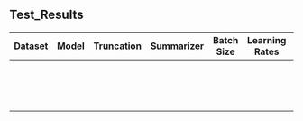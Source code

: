 ## Test_Results


| Dataset | Model | Truncation | Summarizer | Batch Size | Learning Rates | Max_Doc_Len | Chunk_Len | Overlap_Len | Attention Window | Chunk_len | Block_Size| Best Accuracy |  |  |  |  |
| ------ | ------ | ------ | ------ | ------ | ------ |------ | ------ | ------ | ------ | ------ | ------ |------ | ------ | ------ | ------ | ------ | 
| |  |  ||  |  |  |  |  |  |  |  |  |  |  |  |  |
|  |  |  | |  | |  |  |  |  |  |  |  |  |  |  |  |
|  |  |  | |  |  |  |  |  |  |  |  |  |  |  |  |  |
| | |  |  |  |  |  |  |  |  |  |  |  |  |  |  |  |
|  |  |  |  |  |  |  |  |  |  |  |  |  |  |  |  |  |
| | |  |  |  |  |  |  |  |  |  |  |  |  |  |  |  |
| | |  |  |  |  |  |  |  |  |  |  |  |  |  |  |  |
|  |  |  |  |  |  |  |  |  |  |  |  |  |  |  |  |  |
| | |  |  |  |  |  |  |  |  |  |  |  |  |  |  |  |
| | |  |  |  |  |  |  |  |  |  |  |  |  |  |  |  |
|  |  |  |  |  |  |  |  |  |  |  |  |  |  |  |  |  |
| | |  |  |  |  |  |  |  |  |  |  |  |  |  |  |  |
| | |  |  |  |  |  |  |  |  |  |  |  |  |  |  |  |
|  |  |  |  |  |  |  |  |  |  |  |  |  |  |  |  |  |
| | |  |  |  |  |  |  |  |  |  |  |  |  |  |  |  |
